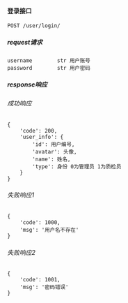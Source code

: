 #### 登录接口

    POST /user/login/

##### request请求

    username        str 用户账号
    password        str 用户密码

##### response响应

###### 成功响应

    {
        'code': 200,
        'user_info': {
            'id': 用户编号,
            'avatar': 头像,
            'name': 姓名,
            'type': 身份 0为管理员 1为质检员
        }
    }

###### 失败响应1

    {
        'code': 1000,
        'msg': '用户名不存在'
    }

###### 失败响应2

    {
        'code': 1001,
        'msg': '密码错误'
    }